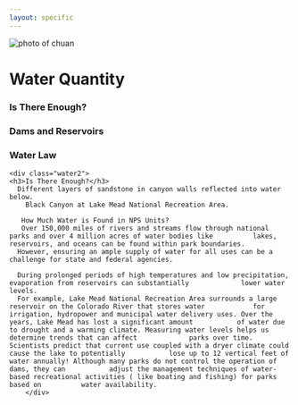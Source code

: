 ```yaml
---
layout: specific
---
```


<img src="/web1-jekyll/img/chuan.jpg" alt="photo of chuan" class="photo-chuan">
<h1>Water Quantity</h1>
<div class="water">
    <div class="water1">
    <h3>Is There Enough?</h3>
      <h3> Dams and Reservoirs</h3>
      <h3>Water Law</h3>
    </div>
  
    <div class="water2">
    <h3>Is There Enough?</h3>
      Different layers of sandstone in canyon walls reflected into water below. 
        Black Canyon at Lake Mead National Recreation Area.

       How Much Water is Found in NPS Units?
       Over 150,000 miles of rivers and streams flow through national parks and over 4 million acres of water bodies like          lakes, reservoirs, and oceans can be found within park boundaries. 
      However, ensuring an ample supply of water for all uses can be a challenge for state and federal agencies.

      During prolonged periods of high temperatures and low precipitation, evaporation from reservoirs can substantially             lower water levels. 
      For example, Lake Mead National Recreation Area surrounds a large reservoir on the Colorado River that stores water            for irrigation, hydropower and municipal water delivery uses. Over the years, Lake Mead has lost a significant amount           of water due to drought and a warming climate. Measuring water levels helps us determine trends that can affect             parks over time. Scientists predict that current use coupled with a dryer climate could cause the lake to potentially           lose up to 12 vertical feet of water annually! Although many parks do not control the operation of dams, they can           adjust the management techniques of water-based recreational activities ( like boating and fishing) for parks based on          water availability.
        </div>
</div>

